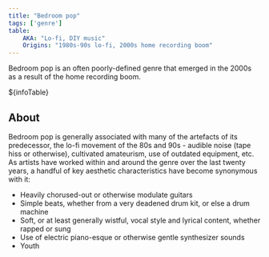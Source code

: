 ```yaml
---
title: "Bedroom pop"
tags: ['genre']
table:
    AKA: "Lo-fi, DIY music"
    Origins: "1980s-90s lo-fi, 2000s home recording boom"
---
```


Bedroom pop is an often poorly-defined genre that emerged in the 2000s as a result of the home recording boom.

${infoTable}

## About
Bedroom pop is generally associated with many of the artefacts of its predecessor, the lo-fi movement of the 80s and 90s - audible noise (tape hiss or otherwise), cultivated amateurism, use of outdated equipment, etc. As artists have worked within and around the genre over the last twenty years, a handful of key aesthetic characteristics have become synonymous with it:
- Heavily chorused-out or otherwise modulate guitars
- Simple beats, whether from a very deadened drum kit, or else a drum machine
- Soft, or at least generally wistful, vocal style and lyrical content, whether rapped or sung
- Use of electric piano-esque or otherwise gentle synthesizer sounds
- Youth
